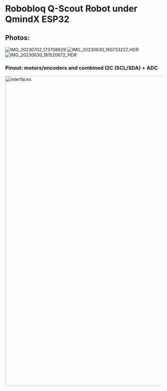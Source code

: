 # Robobloq Q-Scout Robot under QmindX ESP32

## Photos:

![IMG_20230702_173708629](https://github.com/slgrobotics/q-scout/assets/16037285/4ad1ee76-2fb2-4aa3-ac68-a4dcd954a26e)
![IMG_20230630_180733227_HDR](https://github.com/slgrobotics/q-scout/assets/16037285/62439b5d-eedf-4c54-be0b-dd6453982b12)
![IMG_20230630_181520672_HDR](https://github.com/slgrobotics/q-scout/assets/16037285/0b0cf85c-180c-4a52-96f2-6f98ea417b78)

### Pinout: motors/encoders and combined I2C (SCL/SDA) + ADC

<img width="994" alt="interfaces" src="https://github.com/slgrobotics/q-scout/assets/16037285/e6e6da84-625f-4210-8c2d-6a15b407f8c5">

